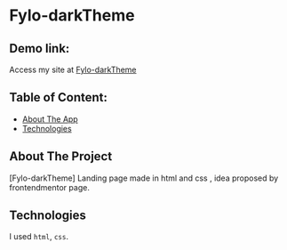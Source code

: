 # Fylo-darkTheme

## Demo link:

Access my site at [Fylo-darkTheme](https://fylo-darktheme-demo.netlify.app/)

## Table of Content:

- [About The App](#about-the-app)
- [Technologies](#technologies)

## About The Project

[Fylo-darkTheme] Landing page made in html and css , idea proposed by frontendmentor page.

## Technologies

I used `html`, `css`.

